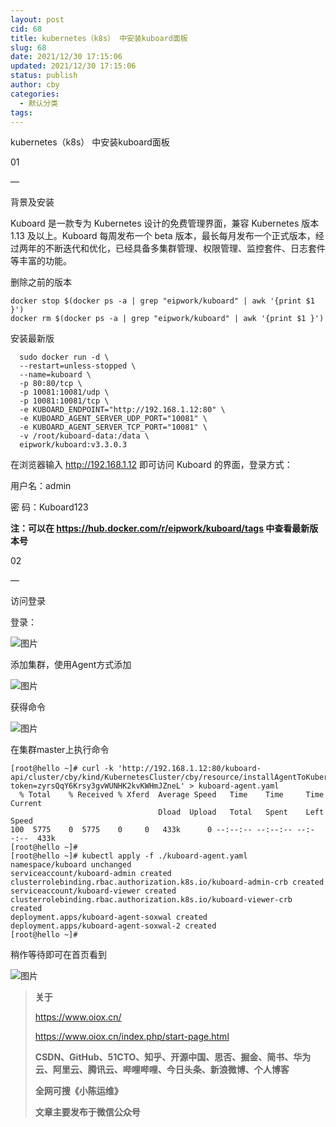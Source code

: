 ```yaml
---
layout: post
cid: 68
title: kubernetes（k8s） 中安装kuboard面板
slug: 68
date: 2021/12/30 17:15:06
updated: 2021/12/30 17:15:06
status: publish
author: cby
categories: 
  - 默认分类
tags: 
---
```



  

kubernetes（k8s） 中安装kuboard面板

  

  

01

—

  

背景及安装

  

Kuboard 是一款专为 Kubernetes 设计的免费管理界面，兼容 Kubernetes 版本 1.13 及以上。Kuboard 每周发布一个 beta 版本，最长每月发布一个正式版本，经过两年的不断迭代和优化，已经具备多集群管理、权限管理、监控套件、日志套件等丰富的功能。

  

  

删除之前的版本

  

```
docker stop $(docker ps -a | grep "eipwork/kuboard" | awk '{print $1 }')
docker rm $(docker ps -a | grep "eipwork/kuboard" | awk '{print $1 }')
```

  

安装最新版

  

```
  sudo docker run -d \
  --restart=unless-stopped \
  --name=kuboard \
  -p 80:80/tcp \
  -p 10081:10081/udp \
  -p 10081:10081/tcp \
  -e KUBOARD_ENDPOINT="http://192.168.1.12:80" \
  -e KUBOARD_AGENT_SERVER_UDP_PORT="10081" \
  -e KUBOARD_AGENT_SERVER_TCP_PORT="10081" \
  -v /root/kuboard-data:/data \
  eipwork/kuboard:v3.3.0.3
```

  

  

在浏览器输入 http://192.168.1.12 即可访问 Kuboard 的界面，登录方式：

  

用户名：admin

密 码：Kuboard123

  

**注：可以在 https://hub.docker.com/r/eipwork/kuboard/tags 中查看最新版本号**

  

  

02

—  

  

访问登录

  

登录：

  

  

![图片](https://p3-juejin.byteimg.com/tos-cn-i-k3u1fbpfcp/6e495a4efb9249dc945f699b42ad43d8~tplv-k3u1fbpfcp-zoom-1.image)

  

添加集群，使用Agent方式添加

  

![图片](https://p3-juejin.byteimg.com/tos-cn-i-k3u1fbpfcp/c8be9ff7010d4ea6b1045125f2ef95a3~tplv-k3u1fbpfcp-zoom-1.image)

  

  

  

获得命令

  

![图片](https://p3-juejin.byteimg.com/tos-cn-i-k3u1fbpfcp/806a45c3f4614b269c283da374d171d2~tplv-k3u1fbpfcp-zoom-1.image)

  

  

在集群master上执行命令

  

```
[root@hello ~]# curl -k 'http://192.168.1.12:80/kuboard-api/cluster/cby/kind/KubernetesCluster/cby/resource/installAgentToKubernetes?token=zyrsQqY6Krsy3gvWUNHK2kvKWHmJZneL' > kuboard-agent.yaml
  % Total    % Received % Xferd  Average Speed   Time    Time     Time  Current
                                 Dload  Upload   Total   Spent    Left  Speed
100  5775    0  5775    0     0   433k      0 --:--:-- --:--:-- --:--:--  433k
[root@hello ~]# 
[root@hello ~]# kubectl apply -f ./kuboard-agent.yaml
namespace/kuboard unchanged
serviceaccount/kuboard-admin created
clusterrolebinding.rbac.authorization.k8s.io/kuboard-admin-crb created
serviceaccount/kuboard-viewer created
clusterrolebinding.rbac.authorization.k8s.io/kuboard-viewer-crb created
deployment.apps/kuboard-agent-soxwal created
deployment.apps/kuboard-agent-soxwal-2 created
[root@hello ~]#
```

  

  

稍作等待即可在首页看到

  

![图片](https://p3-juejin.byteimg.com/tos-cn-i-k3u1fbpfcp/ae5a340f4c484f1cae1cdcff08d48ef3~tplv-k3u1fbpfcp-zoom-1.image)

  
> **关于**
>
> https://www.oiox.cn/
>
> https://www.oiox.cn/index.php/start-page.html
>
> **CSDN、GitHub、51CTO、知乎、开源中国、思否、掘金、简书、华为云、阿里云、腾讯云、哔哩哔哩、今日头条、新浪微博、个人博客**
>
> **全网可搜《小陈运维》**
>
> **文章主要发布于微信公众号**
